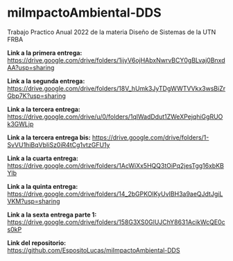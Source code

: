 # miImpactoAmbiental-DDS
Trabajo Practico Anual 2022 de la materia Diseño de Sistemas de la UTN FRBA

**Link a la primera entrega:** https://drive.google.com/drive/folders/1ijyV6ojHAbxNwrvBCY0gBLvaj0BnxdAA?usp=sharing

**Link a la segunda entrega:** https://drive.google.com/drive/folders/18V_hUmk3JyTDgWWTVVkx3wsBiZrGbp7K?usp=sharing

**Link a la tercera entrega:** https://drive.google.com/drive/u/0/folders/1qlWadDdut1ZWeXPejqhiGgRUOk3GWLjp

**Link a la tercera entrega bis:** https://drive.google.com/drive/folders/1-SvVU1hiBqVbIiSz0iR4tCg1vtzGFU1y

**Link a la cuarta entrega:** https://drive.google.com/drive/folders/1AcWiXx5HQQ3tOiPq2jesTgg16xbKBYlb

**Link a la quinta entrega:** https://drive.google.com/drive/folders/14_2bGPKOlKyUvIBH3a9aeQJdtJgiLVKM?usp=sharing

**Link a la sexta entrega parte 1:** https://drive.google.com/drive/folders/158G3XS0GlUJChY8631AcikWcQE0cs0kP

**Link del repositorio:** https://github.com/EspositoLucas/miImpactoAmbiental-DDS
